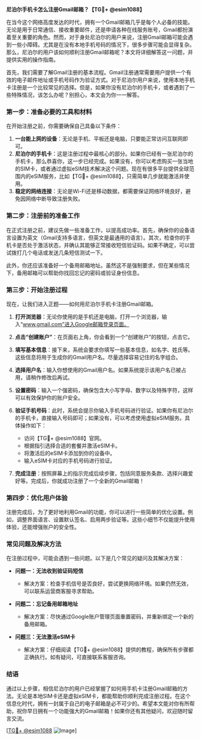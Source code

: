 **尼泊尔手机卡怎么注册Gmail邮箱？【TG💪+ @esim1088】**

在当今这个网络高度发达的时代，拥有一个Gmail邮箱几乎是每个人必备的技能。无论是用于日常通信、接收重要邮件，还是申请各种在线服务账号，Gmail都扮演着至关重要的角色。然而，对于身处尼泊尔的用户来说，注册Gmail邮箱可能会遇到一些小障碍。尤其是在没有本地手机号码的情况下，很多步骤可能会显得复杂。那么，尼泊尔的用户该如何顺利注册Gmail邮箱呢？本文将详细解答这一问题，并提供实用的操作指南。

首先，我们需要了解Gmail注册的基本流程。Gmail注册通常需要用户提供一个有效的电子邮件地址或手机号码作为验证方式。对于尼泊尔用户来说，使用本地手机卡注册是一个比较常见的选择。但是，如果你没有尼泊尔的手机卡，或者遇到了一些特殊情况，该怎么办呢？别担心，本文会为你一一解答。

### **第一步：准备必要的工具和材料**

在开始注册之前，你需要确保自己具备以下条件：

1. **一台能上网的设备**：无论是手机、平板还是电脑，只要能正常访问互联网即可。
2. **尼泊尔的手机卡**：这是注册过程中最核心的部分。如果你已经有一张尼泊尔的手机卡，那么恭喜你，这一步已经完成。如果没有，你可以考虑购买一张当地的SIM卡，或者通过虚拟eSIM技术解决这个问题。现在有很多平台提供全球范围内的eSIM服务，比如【TG💪+ @esim1088】，只需简单几步就能激活并使用。
3. **稳定的网络连接**：无论是Wi-Fi还是移动数据，都需要保证网络环境良好，避免因网络中断导致注册失败。

### **第二步：注册前的准备工作**

在正式注册之前，建议先做一些准备工作，以提高成功率。首先，确保你的设备语言设置为英文（Gmail支持多语言，但英文是最通用的语言）。其次，检查你的手机卡是否处于激活状态，并确认其能够正常接收短信验证码。如果不确定，可以尝试拨打几个电话或发送几条短信测试一下。

此外，你还应该准备好一个备用邮箱地址。虽然这不是强制要求，但在某些情况下，备用邮箱可以帮助你找回忘记的密码或验证身份信息。

### **第三步：开始注册过程**

现在，让我们进入正题——如何用尼泊尔手机卡注册Gmail邮箱。

1. **打开浏览器**：无论你使用的是手机还是电脑，打开一个浏览器，输入“www.gmail.com”进入Google邮箱登录页面。
   
2. **点击“创建账户”**：在页面右上角，你会看到一个“创建账户”的按钮，点击它。

3. **填写基本信息**：接下来，系统会要求你填写一些基本信息，如名字、姓氏等。这些信息将用于生成你的Gmail用户名。尽量选择容易记住的名字组合。

4. **选择用户名**：输入你想使用的Gmail用户名。如果系统提示该用户名已被占用，请稍作修改后再试。

5. **设置密码**：输入一个强密码，确保包含大小写字母、数字以及特殊字符，这样可以有效保护你的账户安全。

6. **验证手机号码**：此时，系统会提示你输入手机号码进行验证。如果你有尼泊尔的手机卡，直接输入号码即可；如果没有，可以考虑使用虚拟eSIM服务。具体操作如下：
   - 访问【TG💪+ @esim1088】官网。
   - 根据指引选择合适的套餐并激活eSIM卡。
   - 将激活后的eSIM卡添加到你的设备中。
   - 输入eSIM卡对应的手机号码进行验证。

7. **完成注册**：按照屏幕上的指示完成后续步骤，包括同意服务条款、选择兴趣爱好等。完成后，你就成功注册了一个全新的Gmail邮箱！

### **第四步：优化用户体验**

注册完成后，为了更好地利用Gmail的功能，你可以进行一些简单的优化设置。例如，调整界面语言、设置默认签名、启用两步验证等。这些小细节不仅能提升使用体验，还能增强账户的安全性。

### **常见问题及解决方法**

在注册过程中，可能会遇到一些问题。以下是几个常见的疑问及其解决方案：

- **问题一：无法收到验证码短信**
  - 解决方案：检查手机信号是否良好，尝试更换网络环境。如果仍然无效，可以联系运营商客服寻求帮助。

- **问题二：忘记备用邮箱地址**
  - 解决方案：尽快通过Google账户管理页面重置密码，并重新绑定一个新的备用邮箱。

- **问题三：无法激活eSIM卡**
  - 解决方案：仔细阅读【TG💪+ @esim1088】提供的教程，确保所有步骤都正确执行。如有疑问，可直接联系客服咨询。

### **结语**

通过以上步骤，相信尼泊尔的用户已经掌握了如何用手机卡注册Gmail邮箱的方法。无论是本地SIM卡还是虚拟eSIM卡，都能帮助你顺利完成注册过程。在这个信息化时代，拥有一封属于自己的电子邮箱是必不可少的。希望本文能对你有所帮助，祝你早日拥有一个功能强大的Gmail邮箱！如果你还有其他疑问，欢迎随时留言交流。

[[TG💪+ @esim1088](https://t.me/s/esim1088) ![Image](https://i.postimg.cc/4NQfJmqS/Snipaste-2025-05-13-00-14-12.png)]